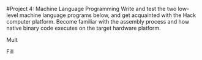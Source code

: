 #Project 4: Machine Language Programming
Write and test the two low-level machine language programs below, and get acquainted with the Hack computer platform.  Become familiar with the assembly process and how native binary code executes on the target hardware platform.

Mult

Fill
